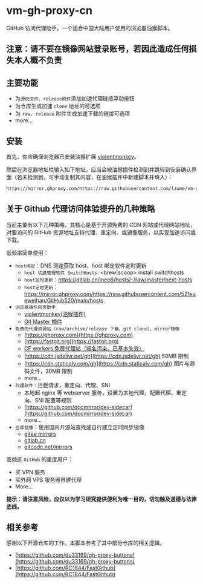 # vm-gh-proxy-cn

GitHub 访问代理助手。一个适合中国大陆用户使用的浏览器油猴脚本。

## 注意：请不要在镜像网站登录账号，若因此造成任何损失本人概不负责

## 主要功能

- 为`源码文件、release附件`添加加速代理链接浮动按钮
- 为仓库生成加速 `clone` 地址的可选项
- 为 `raw`、`release` 附件生成加速下载的链接可选项
- more...

## 安装

首先，你应确保浏览器已安装油猴扩展 [violentmonkey](https://violentmonkey.github.io/get-it/)。

然后在浏览器地址栏输入如下地址，应当会被油猴插件检测到并跳转到安装确认界面（若未检测到，可手动复制其内容，在油猴插件中新建脚本并填入）：

```txt
https://mirror.ghproxy.com/https://raw.githubusercontent.com/lzwme/vm-gh-proxy-cn/main/gh-proxy.user.js
```

## 关于 Github 代理访问体验提升的几种策略

当前主要有以下几种策略，其核心是基于开源免费的 CDN 网站或代理网站地址，对要访问的 GitHub 资源地址支持代理、重定向、或镜像服务，以实现加速访问或下载。

低频率简单使用：

- `host绑定`：DNS 测速获取 host、host 绑定软件定时更新
  - `host 切换管理软件 SwitchHosts`: <brew|scoop> install switchhosts
  - `host定时更新`：https://gitlab.cn/ineo6/hosts/-/raw/master/next-hosts
  - `host定时更新`：https://mirror.ghproxy.com/https://raw.githubusercontent.com/521xueweihan/GitHub520/main/hosts
- `浏览器插件网页助手`
  - [violentmonkey(油猴插件)](https://violentmonkey.github.io/get-it/)
  - [Git Master 插件](https://github.com/ineo6/git-master)
- `免费的代理资源站（raw/archive/release 下载、git clone）、mirror镜像`
  - [https://ghproxy.com](https://ghproxy.com)
  - [https://fastgit.org](https://fastgit.org)
  - [CF workers 免费代理站（域名污染，已基本失效）](https://dash.cloudflare.com)
  - [https://cdn.jsdelivr.net/gh](https://cdn.jsdelivr.net/gh) 50MB 限制
  - [https://cdn.staticaly.com/gh](https://cdn.staticaly.com/gh) 图片与源码文件，30MB 限制
  - more...
- `代理软件：`拦截请求，重定向、代理、SNI
  - 本地起 nginx 等 webserver 服务，设置为本地代理，配置代理、重定向、SNI 配置等规则
  - [https://github.com/docmirror/dev-sidecar](https://github.com/docmirror/dev-sidecar)
  - more...
- `仓库镜像`：使用国内开源站查找或自行建立定时同步镜像
  - [gitee mirrors](https://gitee.com/organizations/mirrors/projects)
  - [gitlab.cn](https://gitlab.cn)
  - [gitcode.net/mirrors](https://gitcode.net/mirrors)

高频逛 `GitHub` 的重度用户：

- 买 VPN 服务
- 买外网 VPS 服务器自建代理
- More...

**提示：请注意风险，应仅以为学习研究提供便利为唯一目的，切勿触及道德与法律底线。**

## 相关参考

感谢以下开源仓库的工作。本脚本参考了其中部分仓库的相关逻辑。

- [https://github.com/du33169/gh-proxy-buttons](https://github.com/du33169/gh-proxy-buttons)
- [https://github.com/RC1844/FastGithub](https://github.com/RC1844/FastGithub)
